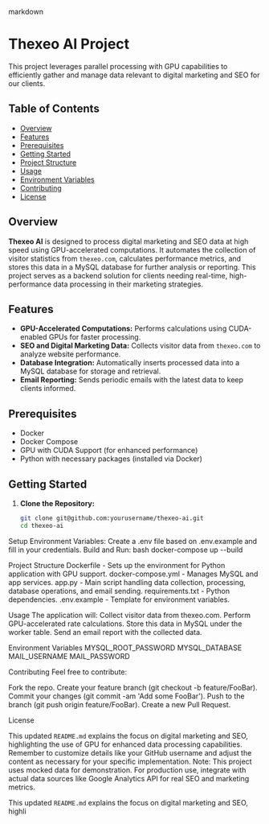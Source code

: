 markdown
# Thexeo AI Project

This project leverages parallel processing with GPU capabilities to efficiently gather and manage data relevant to digital marketing and SEO for our clients.

## Table of Contents
- [Overview](#overview)
- [Features](#features)
- [Prerequisites](#prerequisites)
- [Getting Started](#getting-started)
- [Project Structure](#project-structure)
- [Usage](#usage)
- [Environment Variables](#environment-variables)
- [Contributing](#contributing)
- [License](#license)

## Overview

**Thexeo AI** is designed to process digital marketing and SEO data at high speed using GPU-accelerated computations. It automates the collection of visitor statistics from `thexeo.com`, calculates performance metrics, and stores this data in a MySQL database for further analysis or reporting. This project serves as a backend solution for clients needing real-time, high-performance data processing in their marketing strategies.

## Features

- **GPU-Accelerated Computations:** Performs calculations using CUDA-enabled GPUs for faster processing.
- **SEO and Digital Marketing Data:** Collects visitor data from `thexeo.com` to analyze website performance.
- **Database Integration:** Automatically inserts processed data into a MySQL database for storage and retrieval.
- **Email Reporting:** Sends periodic emails with the latest data to keep clients informed.

## Prerequisites

- Docker
- Docker Compose
- GPU with CUDA Support (for enhanced performance)
- Python with necessary packages (installed via Docker)

## Getting Started

1. **Clone the Repository:**
   ```bash
   git clone git@github.com:yourusername/thexeo-ai.git
   cd thexeo-ai

Setup Environment Variables:
Create a .env file based on .env.example and fill in your credentials.
Build and Run:
bash
docker-compose up --build

Project Structure
Dockerfile - Sets up the environment for Python application with GPU support.
docker-compose.yml - Manages MySQL and app services.
app.py - Main script handling data collection, processing, database operations, and email sending.
requirements.txt - Python dependencies.
.env.example - Template for environment variables.

Usage
The application will:
Collect visitor data from thexeo.com.
Perform GPU-accelerated rate calculations.
Store this data in MySQL under the worker table.
Send an email report with the collected data.

Environment Variables
MYSQL_ROOT_PASSWORD
MYSQL_DATABASE
MAIL_USERNAME
MAIL_PASSWORD

Contributing
Feel free to contribute:

Fork the repo.
Create your feature branch (git checkout -b feature/FooBar).
Commit your changes (git commit -am 'Add some FooBar').
Push to the branch (git push origin feature/FooBar).
Create a new Pull Request.

License

This updated `README.md` explains the focus on digital marketing and SEO, highlighting the use of GPU for enhanced data processing capabilities. Remember to customize details like your GitHub username and adjust the content as necessary for your specific implementation.
Note: This project uses mocked data for demonstration. For production use, integrate with actual data sources like Google Analytics API for real SEO and marketing metrics.

This updated `README.md` explains the focus on digital marketing and SEO, highli
